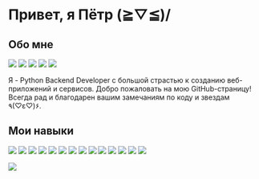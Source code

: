 # Привет, я Пётр (≧▽≦)/
## Обо мне
![](https://img.shields.io/badge/Zen%20of%20Python-comprehender-success?style=flat)
![](https://img.shields.io/badge/YAGNI-adept-success?style=flat)
![](https://img.shields.io/badge/DRY-cultist-success?style=flat)
![](https://img.shields.io/badge/KISS-expert-success?style=flat) 
![](https://img.shields.io/badge/TDD-thinker-success?style=flat) 

Я - Python Backend Developer с большой страстью к созданию веб-приложений и сервисов. Добро пожаловать на мою GitHub-страницу! Всегда рад и благодарен вашим замечаниям по коду и звездам ٩(♡ε♡)۶.

## Мои навыки
 ![](https://img.shields.io/badge/Python-fan-blue?style=flat&logo=python&logoColor=white)
 ![](https://img.shields.io/badge/FastAPI-racer-blue?style=flat&logo=fastapi&logoColor=white)
 ![](https://img.shields.io/badge/Django-explorer-blue?style=flat&logo=django&logoColor=white)
 ![](https://img.shields.io/badge/Django%20REST%20framework-user-blue?style=flat&logo=django&logoColor=white)
 ![](https://img.shields.io/badge/Flask-consumer-blue?style=flat&logo=flask&logoColor=white)
 ![](https://img.shields.io/badge/Aiogram-transmitter-blue?style=flat&logo=telegram&logoColor=white)
 ![](https://img.shields.io/badge/PostgreSQL-tamer-blue?style=flat&logo=postgresql&logoColor=white)
 ![](https://img.shields.io/badge/Redis-wizard-blue?style=flat&logo=redis&logoColor=white)
 ![](https://img.shields.io/badge/Docker-loader-blue?style=flat&logo=docker&logoColor=white)
 ![](https://img.shields.io/badge/SQLalchemy-cook-blue?t&logo=python&logoColor=white)
 ![](https://img.shields.io/badge/RabbitMQ-driver-blue?style=flat&logo=rabbitmq&logoColor=white)
 ![](https://img.shields.io/badge/Git-Lover-blue?style=flat&logo=git&logoColor=white)
 ![](https://img.shields.io/badge/GitHub%20Actions-Workflow%20Automator-blue?style=flat&logo=github-actions&logoColor=white) 
 ![](https://img.shields.io/badge/Scrapy-Master-blue?style=flat&logo=scrapy&logoColor=white)

![](https://github-profile-summary-cards.vercel.app/api/cards/stats?username=NECROshizo&theme=github_dark)

